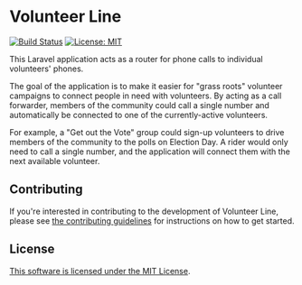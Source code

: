 # Volunteer Line

[![Build Status](https://travis-ci.com/stevegrunwell/volunteer-line.svg?branch=master)](https://travis-ci.com/stevegrunwell/volunteer-line)
[![License: MIT](https://img.shields.io/github/license/stevegrunwell/volunteer-line.svg)](https://github.com/stevegrunwell/volunteer-line/blob/master/LICENSE.md)


This Laravel application acts as a router for phone calls to individual volunteers' phones.

The goal of the application is to make it easier for "grass roots" volunteer campaigns to connect people in need with volunteers. By acting as a call forwarder, members of the community could call a single number and automatically be connected to one of the currently-active volunteers.

For example, a "Get out the Vote" group could sign-up volunteers to drive members of the community to the polls on Election Day. A rider would only need to call a single number, and the application will connect them with the next available volunteer.

## Contributing

If you're interested in contributing to the development of Volunteer Line, please see [the contributing guidelines](CONTRIBUTING.md) for instructions on how to get started.

## License

[This software is licensed under the MIT License](LICENSE.md).
